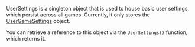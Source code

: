 UserSettings is a singleton object that is used to house basic user settings,
which persist across all games. Currently, it only stores the
[UserGameSettings](https://create.roblox.com/docs/reference/engine/classes/UserGameSettings) object.

You can retrieve a reference to this object via the `UserSettings()` function,
which returns it.
